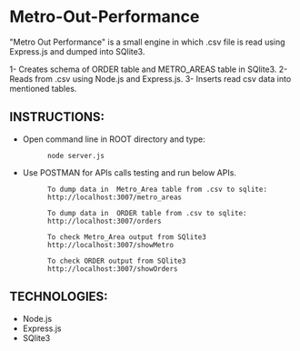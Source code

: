 # Metro-Out-Performance
"Metro Out Performance" is a small engine in which .csv file is read using Express.js and dumped into SQlite3.

1- Creates schema of ORDER table and METRO_AREAS table in SQlite3.
2- Reads from .csv using Node.js and Express.js.
3- Inserts read csv data into mentioned tables.


## INSTRUCTIONS:

- Open command line in ROOT directory and type:
            
            node server.js

- Use POSTMAN for APIs calls testing and run below APIs.
            
            To dump data in  Metro_Area table from .csv to sqlite:
            http://localhost:3007/metro_areas

            To dump data in  ORDER table from .csv to sqlite:
            http://localhost:3007/orders

            To check Metro_Area output from SQlite3
            http://localhost:3007/showMetro

            To check ORDER output from SQlite3
            http://localhost:3007/showOrders


## TECHNOLOGIES:
- Node.js
- Express.js
- SQlite3